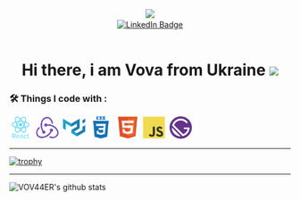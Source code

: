 <div id="header" align="center">
  <img src="https://media.giphy.com/media/M9gbBd9nbDrOTu1Mqx/giphy.gif" width="100"/>
</div>
<div align="center">
  <a href="https://www.linkedin.com/in/alputov-vova/">
    <img src="https://img.shields.io/badge/LinkedIn-blue?style=for-the-badge&logo=linkedin&logoColor=white" alt="LinkedIn Badge"/>
  </a>
</div>
<div align="center">
  <img src="https://komarev.com/ghpvc/?username=VOV44ER&style=flat-square&color=blue" alt=""/>
</div>
<h1 align="center">
  Hi there, i am Vova from Ukraine
  <img src="https://media.giphy.com/media/bcUcdqhEk9Ty2GZX1G/giphy.gif" width="50"/>
</h1>

### :hammer_and_wrench: Things I code with :

<div>
  <img src="https://github.com/devicons/devicon/blob/master/icons/react/react-original-wordmark.svg" title="React" alt="React" width="40" height="40"/>&nbsp;
  <img src="https://github.com/devicons/devicon/blob/master/icons/redux/redux-original.svg" title="Redux" alt="Redux " width="40" height="40"/>&nbsp;
  <img src="https://github.com/devicons/devicon/blob/master/icons/materialui/materialui-original.svg" title="Material UI" alt="Material UI" width="40" height="40"/>&nbsp;
  <img src="https://github.com/devicons/devicon/blob/master/icons/css3/css3-plain-wordmark.svg"  title="CSS3" alt="CSS" width="40" height="40"/>&nbsp;
  <img src="https://github.com/devicons/devicon/blob/master/icons/html5/html5-original.svg" title="HTML5" alt="HTML" width="40" height="40"/>&nbsp;
  <img src="https://github.com/devicons/devicon/blob/master/icons/javascript/javascript-original.svg" title="JavaScript" alt="JavaScript" width="40" height="40"/>&nbsp;
  <img src="https://github.com/devicons/devicon/blob/master/icons/gatsby/gatsby-original.svg" title="Gatsby"  alt="Gatsby" width="40" height="40"/>&nbsp;
</div>

---

[![trophy](https://github-profile-trophy.vercel.app/?username=VOV44ER&theme=onedark)](https://github.com/ryo-ma/github-profile-trophy)

---

![VOV44ER's github stats](https://github-readme-stats.vercel.app/api?username=VOV44ER&show_icons=true&title_color=fff&icon_color=79ff97&text_color=9f9f9f&bg_color=151515)
